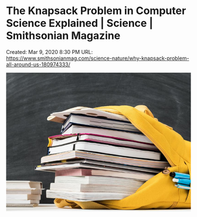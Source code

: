 # The Knapsack Problem in Computer Science Explained | Science | Smithsonian Magazine

Created: Mar 9, 2020 8:30 PM
URL: https://www.smithsonianmag.com/science-nature/why-knapsack-problem-all-around-us-180974333/

![istock-1152723691.jpg](The%20Knapsack%20Problem%20in%20Computer%20Science%20Explained%20d8a4b05a1e6841ce80ddecf9afa779de/istock-1152723691.jpg)